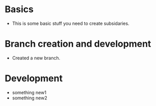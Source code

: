# Basics

- This is some basic stuff you need to create subsidaries.

# Branch creation and development

- Created a new branch.

# Development
- something new1
- something new2